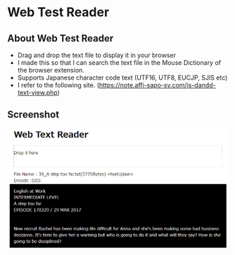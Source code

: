 # Web Test Reader


## About Web Test Reader

* Drag and drop the text file to display it in your browser
* I made this so that I can search the text file in the Mouse Dictionary of the browser extension.
* Supports Japanese character code text (UTF16, UTF8, EUCJP, SJIS etc)
* I refer to the following site. (https://note.affi-sapo-sv.com/js-dandd-text-view.php)


## Screenshot

![Screenshot](images/screenshot.png)
